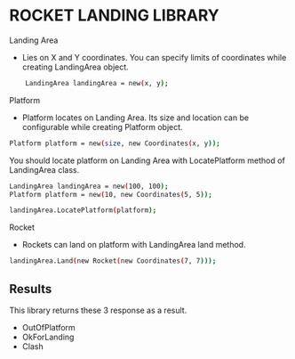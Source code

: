 
# ROCKET LANDING LIBRARY

Landing Area 
 -  Lies on X and Y coordinates. You can specify limits of coordinates while creating LandingArea object.
    
   

```bash
    LandingArea landingArea = new(x, y);
```

Platform
- Platform locates on Landing Area. Its size and location can be configurable while creating Platform object.

```bash
Platform platform = new(size, new Coordinates(x, y));
```

You should locate platform on Landing Area with LocatePlatform method of LandingArea class.

```bash
LandingArea landingArea = new(100, 100);
Platform platform = new(10, new Coordinates(5, 5));

landingArea.LocatePlatform(platform);

```

Rocket
- Rockets can land on platform with LandingArea land method.


```bash
landingArea.Land(new Rocket(new Coordinates(7, 7)));

```

## Results
This library returns these 3 response as a result.

- OutOfPlatform
- OkForLanding
- Clash
